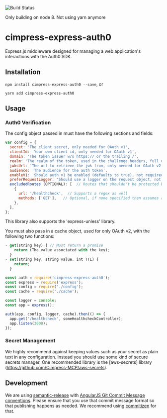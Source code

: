 ![Build Status](https://travis-ci.org/Cimpress-MCP/cimpress-express-auth0.svg?branch=master)

Only building on node 8. Not using yarn anymore

# cimpress-express-auth0
Express.js middleware designed for managing a web application's interactions with the Auth0 SDK.

## Installation
`npm install cimpress-express-auth0 --save`, or

`yarn add cimpress-express-auth0`

## Usage

### Auth0 Verification
The config object passed in must have the following sections and fields:

```js
var config = {
  secret: 'The client secret, only needed for OAuth v1',
  clientId: 'Your own client id, only needed for OAuth v1',
  domain: 'The token issuer w/o https:// or the trailing /',
  realm: 'The realm of the token, used in the challenge headers, full url (w/ https:// and  trailing /)',
  jwksUrl: 'The url to retrieve the jwk from, only needed for OAuth v2',
  audience: 'The audience for the auth token',
  enableV1: 'Should auth v1 be enabled (defaults to true), not required',
  preferRequestLogger: 'Should use a logger on the request object, not required',
  excludedRoutes (OPTIONAL): [  // Routes that shouldn't be protected by Auth0
    {
      url: '/healthcheck',  // Supports a regex as well
      methods: ['GET'],   // Optional, if none specified then assumes all methods shouldn't   use auth0
    },
  ],
};
```

This library also supports the 'express-unless' library.

You must also pass in a cache object, used for only OAuth v2, with the following two functions:
```js
- get(string key) { // Must return a promise
    return (The value associated with the key);
  }
- set(string key, string value, int TTL) {
    return;
  }
```

```js
const auth = require('cimpress-express-auth0');
const express = require('express');
const config = require('./config');
const cache = require('./cache');

const logger = console;
const app = express();

auth(app, config, logger, cache).then(() => {
  app.get('/healthcheck', someHealthcheckController);
  app.listen(3000);
});
```

### Secret Management
We highly recommend against keeping values such as your secret as plain text in any configuration. Instead you should use some kind of secure secrets manager. One recommended library is the [aws-secrets] library (https://github.com/Cimpress-MCP/aws-secrets).

## Development
We are using [semantic-release](https://github.com/semantic-release/semantic-release) with [AngularJS Git Commit Message conventions](https://docs.google.com/document/d/1QrDFcIiPjSLDn3EL15IJygNPiHORgU1_OOAqWjiDU5Y/edit). Please ensure that you use that commit message format so that publishing happens as needed. We recommend using [commitizen](https://github.com/commitizen/cz-cli) for that.
